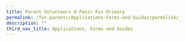 ```yaml
---
title: Parent Volunteers @ Pasir Ris Primary
permalink: /for-parents/Applications-Forms-and-Guides/permalink/
description: ""
third_nav_title: Applications, Forms and Guides
---
```

